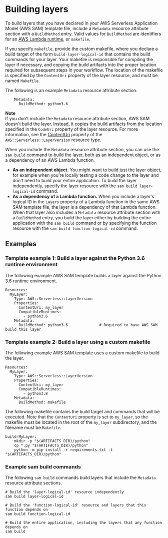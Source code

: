 # Building layers<a name="building-layers"></a>

To build layers that you have declared in your AWS Serverless Application Model \(AWS SAM\) template file, include a `Metadata` resource attribute section with a `BuildMethod` entry\. Valid values for `BuildMethod` are identifiers for an [AWS Lambda runtime](https://docs.aws.amazon.com/lambda/latest/dg/lambda-runtimes.html), or `makefile`\.

If you specify `makefile`, provide the custom makefile, where you declare a build target of the form `build-layer-logical-id` that contains the build commands for your layer\. Your makefile is responsible for compiling the layer if necessary, and copying the build artifacts into the proper location required for subsequent steps in your workflow\. The location of the makefile is specified by the `ContentUri` property of the layer resource, and must be named `Makefile`\.

The following is an example `Metadata` resource attribute section\.

```
    Metadata:
      BuildMethod: python3.6
```

**Note**  
If you don't include the `Metadata` resource attribute section, AWS SAM doesn't build the layer\. Instead, it copies the build artifacts from the location specified in the `CodeUri` property of the layer resource\. For more information, see the [ContentUri](sam-resource-layerversion.md#sam-layerversion-contenturi) property of the `AWS::Serverless::LayerVersion` resource type\.

When you include the `Metadata` resource attribute section, you can use the `sam build` command to build the layer, both as an independent object, or as a dependency of an AWS Lambda function\.
+ ****As an independent object\.**** You might want to build just the layer object, for example when you're locally testing a code change to the layer and don't need to build your entire application\. To build the layer independently, specify the layer resource with the `sam build layer-logical-id` command\.
+ **As a dependency of a Lambda function\.** When you include a layer's logical ID in the `Layers` property of a Lambda function in the same AWS SAM template file, the layer is a dependency of that Lambda function\. When that layer also includes a `Metadata` resource attribute section with a `BuildMethod` entry, you build the layer either by building the entire application with the `sam build` command or by specifying the function resource with the `sam build function-logical-id` command\.

## Examples<a name="building-applications-examples"></a>

### Template example 1: Build a layer against the Python 3\.6 runtime environment<a name="building-applications-examples-python"></a>

The following example AWS SAM template builds a layer against the Python 3\.6 runtime environment\.

```
Resources:
  MyLayer:
    Type: AWS::Serverless::LayerVersion
    Properties:
      ContentUri: my_layer
      CompatibleRuntimes:
        - python3.6
    Metadata:
      BuildMethod: python3.6              # Required to have AWS SAM build this layer
```

### Template example 2: Build a layer using a custom makefile<a name="building-applications-examples-makefile"></a>

The following example AWS SAM template uses a custom makefile to build the layer\.

```
Resources:
  MyLayer:
    Type: AWS::Serverless::LayerVersion
    Properties:
      ContentUri: my_layer
      CompatibleRuntimes:
        - python3.8
    Metadata:
      BuildMethod: makefile
```

The following makefile contains the build target and commands that will be executed\. Note that the `ContentUri` property is set to `my_layer`, so the makefile must be located in the root of the `my_layer` subdirectory, and the filename must be `Makefile`\.

```
build-MyLayer:
    mkdir -p "$(ARTIFACTS_DIR)/python"
    cp *.py "$(ARTIFACTS_DIR)/python"
    python -m pip install -r requirements.txt -t "$(ARTIFACTS_DIR)/python"
```

### Example sam build commands<a name="building-applications-examples-commands"></a>

The following `sam build` commands build layers that include the `Metadata` resource attribute sections\.

```
# Build the 'layer-logical-id' resource independently
sam build layer-logical-id
            
# Build the 'function-logical-id' resource and layers that this function depends on
sam build function-logical-id

# Build the entire application, including the layers that any function depends on
sam build
```
